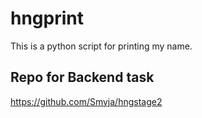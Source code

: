 # hngprint
This is a python script for printing my name. 

## Repo for Backend task
https://github.com/Smyja/hngstage2
